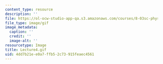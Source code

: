 ```yaml
---
content_type: resource
description: ''
file: https://ol-ocw-studio-app-qa.s3.amazonaws.com/courses/8-03sc-physics-iii-vibrations-and-waves-fall-2016/4dd7b21ee0a7ffb52c73915feaec4561_Lecture4.gif
file_type: image/gif
image_metadata:
  caption: ''
  credit: ''
  image-alt: ''
resourcetype: Image
title: Lecture4.gif
uid: 4dd7b21e-e0a7-ffb5-2c73-915feaec4561
---
```

